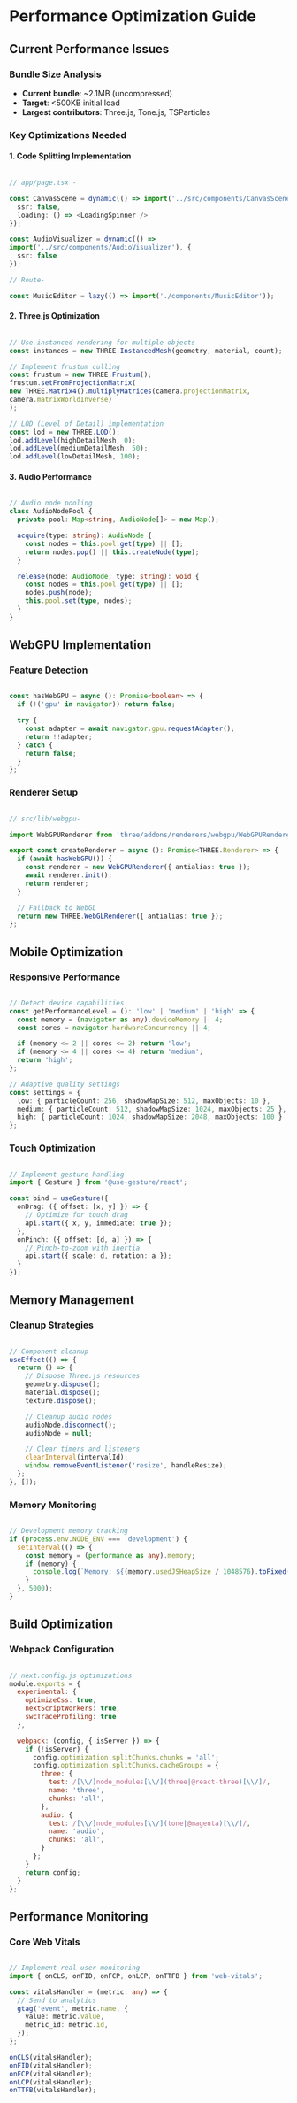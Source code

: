 
# Performance Optimization Guide

## Current Performance Issues

### Bundle Size Analysis

* **Current bundle**: ~2.1MB (uncompressed)
* **Target**: <500KB initial load
* **Largest contributors**: Three.js, Tone.js, TSParticles

### Key Optimizations Needed

#### 1. Code Splitting Implementation

```typescript

// app/page.tsx -

const CanvasScene = dynamic(() => import('../src/components/CanvasScene'), {
  ssr: false,
  loading: () => <LoadingSpinner />
});

const AudioVisualizer = dynamic(() =>
import('../src/components/AudioVisualizer'), {
  ssr: false
});

// Route-

const MusicEditor = lazy(() => import('./components/MusicEditor'));
```

#### 2. Three.js Optimization

```typescript

// Use instanced rendering for multiple objects
const instances = new THREE.InstancedMesh(geometry, material, count);

// Implement frustum culling
const frustum = new THREE.Frustum();
frustum.setFromProjectionMatrix(
new THREE.Matrix4().multiplyMatrices(camera.projectionMatrix,
camera.matrixWorldInverse)
);

// LOD (Level of Detail) implementation
const lod = new THREE.LOD();
lod.addLevel(highDetailMesh, 0);
lod.addLevel(mediumDetailMesh, 50);
lod.addLevel(lowDetailMesh, 100);
```

#### 3. Audio Performance

```typescript

// Audio node pooling
class AudioNodePool {
  private pool: Map<string, AudioNode[]> = new Map();

  acquire(type: string): AudioNode {
    const nodes = this.pool.get(type) || [];
    return nodes.pop() || this.createNode(type);
  }

  release(node: AudioNode, type: string): void {
    const nodes = this.pool.get(type) || [];
    nodes.push(node);
    this.pool.set(type, nodes);
  }
}
```

## WebGPU Implementation

### Feature Detection

```typescript

const hasWebGPU = async (): Promise<boolean> => {
  if (!('gpu' in navigator)) return false;

  try {
    const adapter = await navigator.gpu.requestAdapter();
    return !!adapter;
  } catch {
    return false;
  }
};
```

### Renderer Setup

```typescript

// src/lib/webgpu-

import WebGPURenderer from 'three/addons/renderers/webgpu/WebGPURenderer.js';

export const createRenderer = async (): Promise<THREE.Renderer> => {
  if (await hasWebGPU()) {
    const renderer = new WebGPURenderer({ antialias: true });
    await renderer.init();
    return renderer;
  }

  // Fallback to WebGL
  return new THREE.WebGLRenderer({ antialias: true });
};
```

## Mobile Optimization

### Responsive Performance

```typescript

// Detect device capabilities
const getPerformanceLevel = (): 'low' | 'medium' | 'high' => {
  const memory = (navigator as any).deviceMemory || 4;
  const cores = navigator.hardwareConcurrency || 4;

  if (memory <= 2 || cores <= 2) return 'low';
  if (memory <= 4 || cores <= 4) return 'medium';
  return 'high';
};

// Adaptive quality settings
const settings = {
  low: { particleCount: 256, shadowMapSize: 512, maxObjects: 10 },
  medium: { particleCount: 512, shadowMapSize: 1024, maxObjects: 25 },
  high: { particleCount: 1024, shadowMapSize: 2048, maxObjects: 100 }
};
```

### Touch Optimization

```typescript

// Implement gesture handling
import { Gesture } from '@use-gesture/react';

const bind = useGesture({
  onDrag: ({ offset: [x, y] }) => {
    // Optimize for touch drag
    api.start({ x, y, immediate: true });
  },
  onPinch: ({ offset: [d, a] }) => {
    // Pinch-to-zoom with inertia
    api.start({ scale: d, rotation: a });
  }
});
```

## Memory Management

### Cleanup Strategies

```typescript

// Component cleanup
useEffect(() => {
  return () => {
    // Dispose Three.js resources
    geometry.dispose();
    material.dispose();
    texture.dispose();

    // Cleanup audio nodes
    audioNode.disconnect();
    audioNode = null;

    // Clear timers and listeners
    clearInterval(intervalId);
    window.removeEventListener('resize', handleResize);
  };
}, []);
```

### Memory Monitoring

```typescript

// Development memory tracking
if (process.env.NODE_ENV === 'development') {
  setInterval(() => {
    const memory = (performance as any).memory;
    if (memory) {
      console.log(`Memory: ${(memory.usedJSHeapSize / 1048576).toFixed(2)}MB`);
    }
  }, 5000);
}
```

## Build Optimization

### Webpack Configuration

```javascript

// next.config.js optimizations
module.exports = {
  experimental: {
    optimizeCss: true,
    nextScriptWorkers: true,
    swcTraceProfiling: true
  },

  webpack: (config, { isServer }) => {
    if (!isServer) {
      config.optimization.splitChunks.chunks = 'all';
      config.optimization.splitChunks.cacheGroups = {
        three: {
          test: /[\\/]node_modules[\\/](three|@react-three)[\\/]/,
          name: 'three',
          chunks: 'all',
        },
        audio: {
          test: /[\\/]node_modules[\\/](tone|@magenta)[\\/]/,
          name: 'audio',
          chunks: 'all',
        }
      };
    }
    return config;
  }
};
```

## Performance Monitoring

### Core Web Vitals

```typescript

// Implement real user monitoring
import { onCLS, onFID, onFCP, onLCP, onTTFB } from 'web-vitals';

const vitalsHandler = (metric: any) => {
  // Send to analytics
  gtag('event', metric.name, {
    value: metric.value,
    metric_id: metric.id,
  });
};

onCLS(vitalsHandler);
onFID(vitalsHandler);
onFCP(vitalsHandler);
onLCP(vitalsHandler);
onTTFB(vitalsHandler);
```
